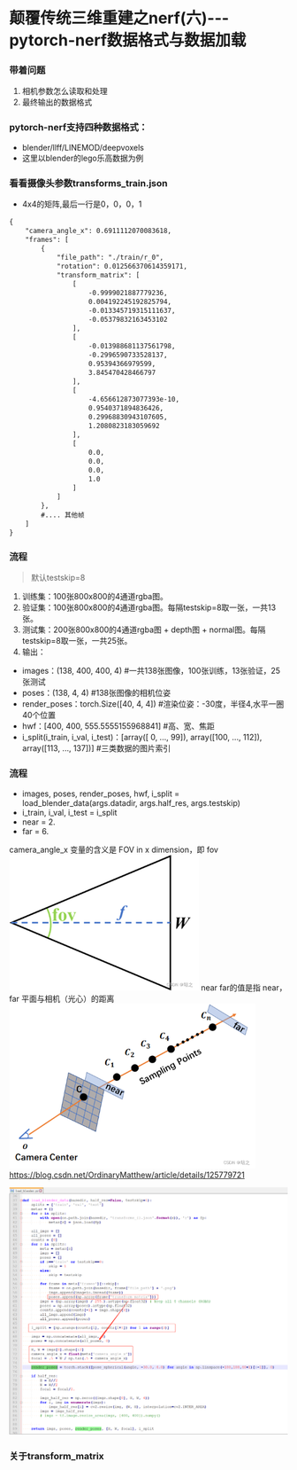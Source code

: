 # 颠覆传统三维重建之nerf(六)---pytorch-nerf数据格式与数据加载

### 带着问题
1. 相机参数怎么读取和处理
2. 最终输出的数据格式


### pytorch-nerf支持四种数据格式：
- blender/llff/LINEMOD/deepvoxels
- 这里以blender的lego乐高数据为例

### 看看摄像头参数transforms_train.json
- 4x4的矩阵,最后一行是0，0，0，1
```
{
    "camera_angle_x": 0.6911112070083618,
    "frames": [
        {
            "file_path": "./train/r_0",
            "rotation": 0.012566370614359171,
            "transform_matrix": [
                [
                    -0.9999021887779236,
                    0.004192245192825794,
                    -0.013345719315111637,
                    -0.05379832163453102
                ],
                [
                    -0.013988681137561798,
                    -0.2996590733528137,
                    0.95394366979599,
                    3.845470428466797
                ],
                [
                    -4.656612873077393e-10,
                    0.9540371894836426,
                    0.29968830943107605,
                    1.2080823183059692
                ],
                [
                    0.0,
                    0.0,
                    0.0,
                    1.0
                ]
            ]
        },
        #.... 其他帧
    ]
}
```


### 流程
>默认testskip=8
1. 训练集：100张800x800的4通道rgba图。
2. 验证集：100张800x800的4通道rgba图。每隔testskip=8取一张，一共13张。
3. 测试集：200张800x800的4通道rgba图 + depth图 +  normal图。每隔testskip=8取一张，一共25张。
4. 输出：
- images：(138, 400, 400, 4) #一共138张图像，100张训练，13张验证，25张测试
- poses：(138, 4, 4) #138张图像的相机位姿
- render_poses：torch.Size([40, 4, 4]) #渲染位姿：-30度，半径4,水平一圈40个位置
- hwf：[400, 400, 555.5555155968841] #高、宽、焦距
- i_split(i_train, i_val, i_test)：[array([ 0, ..., 99]), array([100, ..., 112]), array([113, ..., 137])] #三类数据的图片索引
 
### 流程
- images, poses, render_poses, hwf, i_split = load_blender_data(args.datadir, args.half_res, args.testskip)
- i_train, i_val, i_test = i_split
- near = 2.
- far = 6.

camera_angle_x 变量的含义是 FOV in x dimension，即 fov
![](.images/4287a20d.png)
near far的值是指 near，far 平面与相机（光心）的距离
![](.images/02d14106.png)
https://blog.csdn.net/OrdinaryMatthew/article/details/125779721

![](.images/910c5b16.png)

### 关于transform_matrix